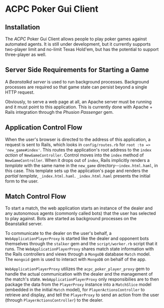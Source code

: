 ACPC Poker Gui Client
======================

Installation
---------------



The _ACPC_ Poker Gui Client allows people to play poker games against automated agents.  It is still under development, but it currently supports two-player limit and no-limit Texas Hold'em, but has the potential to support three-player as well.

Server Side Requirements for Starting a Game
-----------------------

A <em>Beanstalkd server</em> is used to run background processes. Background processes are required so that game state can persist beyond a single HTTP request.

Obviously, to serve a web page at all, an Apache server must be running and it must point to this application.  This is currently done with Apache + Rails integration through the <em>Phusion Passenger</em> gem.

Application Control Flow
----------------------------

When the user's browser is directed to the address of this application, a request is sent to Rails, which looks in `config/routes.rb` for `root :to => 'new_game#index'`. This routes the application's root address to the `index` _action_ of `NewGameController`.  Control moves into the `index` method of `NewGameController`.  When it drops out of `index`, Rails implicitly renders a _template_ with the same name in the `new_game` directory--`index.html.haml`, in this case.  This template sets up the application's page and renders the <em>partial template</em>, `_index.html.haml`.  `_index.html.haml` presents the initial form to the user.

Match Control Flow
---------------------

To start a match, the web application starts an instance of the dealer and any autonomous agents (commonly called bots) that the user has selected to play against. Bots are started as background processes on the Beanstalkd server.

To communicate to the dealer on the user's behalf, a `WebApplicationPlayerProxy` is started like the dealer and opponent bots themselves through the `stalker` gem and the `script/worker.rb` script that it runs. The `WebApplicationPlayerProxy` shares match state information with the Rails controllers and views  through a `MongoDB` database `Match` model. The `mongoid` gem is used to interact with `MongoDB` on behalf of the app.

`WebApplicationPlayerProxy` utilizes the `acpc_poker_player_proxy` gem to handle the actual communication with the dealer and the management of the match's state. `WebApplicationPlayerProxy` only responsibilies are to then package the data from the `PlayerProxy` instance into a `MatchSlice` model (embedded in the initial `Match` model), for `PlayerActionsController` to retrieve and display, and tell the `PlayerProxy` to send an action from the user (through `PlayerActionsController`) to the dealer.
